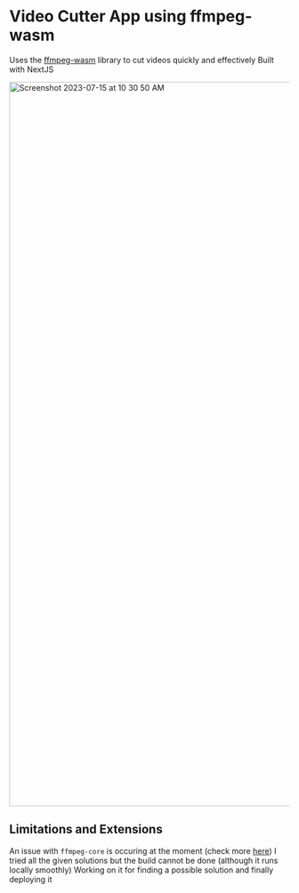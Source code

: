 # Video Cutter App using ffmpeg-wasm

Uses the [ffmpeg-wasm](https://www.npmjs.com/package/@ffmpeg/ffmpeg) library to cut videos quickly and effectively
Built with NextJS

<img width="1303" alt="Screenshot 2023-07-15 at 10 30 50 AM" src="https://github.com/mbitirini/video-cutter-ffmpeg/assets/69593342/8995c628-1103-46e2-80c7-22227a1c7238">



## Limitations and Extensions
An issue with `ffmpeg-core` is occuring at the moment (check more [here](https://github.com/ffmpegwasm/ffmpeg.wasm/issues/202)) 
I tried all the given solutions but the build cannot be done (although it runs locally smoothly)
Working on it for finding a possible solution and finally deploying it
